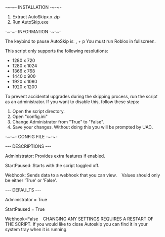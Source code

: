 -~-~- INSTALLATION -~-~-

1. Extract AutoSkipx.x.zip
2. Run AutoSkip.exe

-~-~- INFORMATION -~-~-

The keybind to pause AutoSkip is: , + p
You must run Roblox in fullscreen.

This script only supports the following resolutions: 
- 1280 x 720
- 1280 x 1024
- 1366 x 768
- 1440 x 900
- 1920 x 1080
- 1920 x 1200

To prevent accidental upgrades during the skipping process, run the script as an administrator. If you want to disable this, follow these steps:
1. Open the script directory.
2. Open "config.ini"
3. Change Administrator from "True" to "False".
4. Save your changes.
Without doing this you will be prompted by UAC.

-~-~- CONFIG FILE -~-~-

--- DESCRIPTIONS ---

Administrator: Provides extra features if enabled.

StartPaused: Starts with the script toggled off.

Webhook: Sends data to a webhook that you can view.
​
​
​
Values should only be either 'True' or 'False'.

--- DEFAULTS ---

Administrator = True

StartPaused = True

Webhook=False
​
​
​
CHANGING ANY SETTINGS REQUIRES A RESTART OF THE SCRIPT.
If you would like to close Autoskip you can find it in your system tray when it is running.
